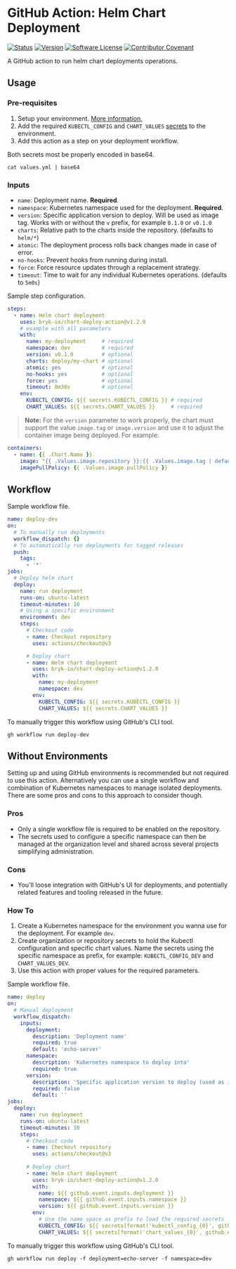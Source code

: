 # GitHub Action: Helm Chart Deployment

[![Status](https://github.com/bryk-io/chart-deploy-action/actions/workflows/publish.yml/badge.svg)](https://github.com/bryk-io/chart-deploy-action/actions/workflows/publish.yml)
[![Version](https://img.shields.io/github/tag/bryk-io/chart-deploy-action.svg)](https://github.com/bryk-io/chart-deploy-action/releases)
[![Software License](https://img.shields.io/badge/license-BSD3-red.svg)](LICENSE)
[![Contributor Covenant](https://img.shields.io/badge/Contributor%20Covenant-v2.0-ff69b4.svg)](.github/CODE_OF_CONDUCT.md)

A GitHub action to run helm chart deployments operations.

## Usage

### Pre-requisites

1. Setup your environment. [More information.](https://docs.github.com/en/actions/reference/environments)
2. Add the required `KUBECTL_CONFIG` and `CHART_VALUES` [secrets](https://docs.github.com/en/actions/reference/environments#environment-secrets) to the environment.
3. Add this action as a step on your deployment workflow.

Both secrets most be properly encoded in base64.

```shell
cat values.yml | base64
```

### Inputs

- `name`: Deployment name. __Required__.
- `namespace`: Kubernetes namespace used for the deployment. __Required__.
- `version`: Specific application version to deploy. Will be used as image tag. Works with
   or without the `v` prefix, for example `0.1.0` or `v0.1.0`
- `charts`: Relative path to the charts inside the repository. (defaults to `helm/*`)
- `atomic`: The deployment process rolls back changes made in case of error.
- `no-hooks`: Prevent hooks from running during install.
- `force`: Force resource updates through a replacement strategy.
- `timeout`: Time to wait for any individual Kubernetes operations. (defaults to `5m0s`)

Sample step configuration.

```yaml
steps:
  - name: Helm chart deployment
    uses: bryk-io/chart-deploy-action@v1.2.0
    # example with all parameters
    with:
      name: my-deployment     # required
      namespace: dev          # required
      version: v0.1.0         # optional
      charts: deploy/my-chart # optional
      atomic: yes             # optional
      no-hooks: yes           # optional
      force: yes              # optional
      timeout: 8m30s          # optional
    env:
      KUBECTL_CONFIG: ${{ secrets.KUBECTL_CONFIG }} # required
      CHART_VALUES: ${{ secrets.CHART_VALUES }}     # required
```

> __Note:__ For the `version` parameter to work properly, the chart must support
  the value `image.tag` or `image.version` and use it to adjust the container image
  being deployed. For example:

```yaml
containers:
  - name: {{ .Chart.Name }}
    image: "{{ .Values.image.repository }}:{{ .Values.image.tag | default .Chart.AppVersion | trimPrefix "v" }}"
    imagePullPolicy: {{ .Values.image.pullPolicy }}
```

## Workflow

Sample workflow file.

```yaml
name: deploy-dev
on:
  # To manually run deployments
  workflow_dispatch: {}
  # To automatically run deployments for tagged releases
  push:
    tags:
      - '*'
jobs:
  # Deploy helm chart
  deploy:
    name: run deployment
    runs-on: ubuntu-latest
    timeout-minutes: 10
    # Using a specific environment
    environment: dev
    steps:
      # Checkout code
      - name: Checkout repository
        uses: actions/checkout@v3

      # Deploy chart
      - name: Helm chart deployment
        uses: bryk-io/chart-deploy-action@v1.2.0
        with:
          name: my-deployment
          namespace: dev
        env:
          KUBECTL_CONFIG: ${{ secrets.KUBECTL_CONFIG }}
          CHART_VALUES: ${{ secrets.CHART_VALUES }}
```

To manually trigger this workflow using GitHub's CLI tool.

```shell
gh workflow run deploy-dev
```

## Without Environments

Setting up and using GitHub environments is recommended but not required to use this action.
Alternatively you can use a single workflow and combination of Kubernetes namespaces to manage
isolated deployments. There are some pros and cons to this approach to consider though.

### Pros

- Only a single workflow file is required to be enabled on the repository.
- The secrets used to configure a specific namespace can then be managed at the
  organization level and shared across several projects simplifying administration.

### Cons

- You'll loose integration with GitHub's UI for deployments, and potentially related
  features and tooling released in the future.

### How To

1. Create a Kubernetes namespace for the environment you wanna use for the deployment.
   For example `dev`.
2. Create organization or repository secrets to hold the Kubectl configuration and specific
   chart values. Name the secrets using the specific namespace as prefix, for example:
   `KUBECTL_CONFIG_DEV` and `CHART_VALUES_DEV`.
3. Use this action with proper values for the required parameters.

Sample workflow file.

```yaml
name: deploy
on:
  # Manual deployment
  workflow_dispatch:
    inputs:
      deployment:
        description: 'Deployment name'
        required: true
        default: 'echo-server'
      namespace:
        description: 'Kubernetes namespace to deploy into'
        required: true
      version:
        description: 'Specific application version to deploy (used as image tag)'
        required: false
        default: ''
jobs:
  deploy:
    name: run deployment
    runs-on: ubuntu-latest
    timeout-minutes: 10
    steps:
      # Checkout code
      - name: Checkout repository
        uses: actions/checkout@v3
      
      # Deploy chart
      - name: Helm chart deployment
        uses: bryk-io/chart-deploy-action@v1.2.0
        with:
          name: ${{ github.event.inputs.deployment }}
          namespace: ${{ github.event.inputs.namespace }}
          version: ${{ github.event.inputs.version }}
        env:
          # Use the name space as prefix to load the required secrets
          KUBECTL_CONFIG: ${{ secrets[format('kubectl_config_{0}', github.event.inputs.namespace)] }}
          CHART_VALUES: ${{ secrets[format('chart_values_{0}', github.event.inputs.namespace)] }}
```

To manually trigger this workflow using GitHub's CLI tool.

```shell
gh workflow run deploy -f deployment=echo-server -f namespace=dev
```
